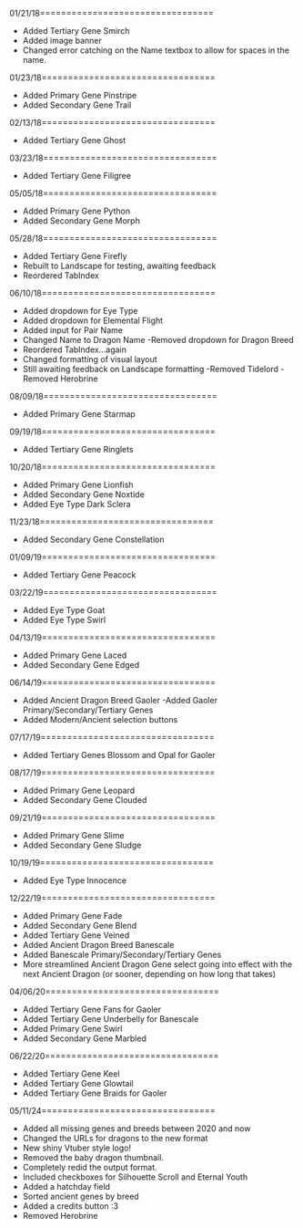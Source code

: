 01/21/18=================================
* Added Tertiary Gene Smirch
* Added image banner
* Changed error catching on the Name textbox to allow for spaces in the name.

01/23/18=================================
* Added Primary Gene Pinstripe
* Added Secondary Gene Trail

02/13/18=================================
* Added Tertiary Gene Ghost

03/23/18=================================
* Added Tertiary Gene Filigree

05/05/18=================================
* Added Primary Gene Python
* Added Secondary Gene Morph

05/28/18=================================
* Added Tertiary Gene Firefly
* Rebuilt to Landscape for testing, awaiting feedback
* Reordered TabIndex

06/10/18=================================
* Added dropdown for Eye Type
* Added dropdown for Elemental Flight
* Added input for Pair Name
* Changed Name to Dragon Name
-Removed dropdown for Dragon Breed
* Reordered TabIndex...again
* Changed formatting of visual layout
* Still awaiting feedback on Landscape formatting
-Removed Tidelord
-Removed Herobrine

08/09/18=================================
* Added Primary Gene Starmap

09/19/18=================================
* Added Tertiary Gene Ringlets

10/20/18=================================
* Added Primary Gene Lionfish
* Added Secondary Gene Noxtide
* Added Eye Type Dark Sclera

11/23/18=================================
* Added Secondary Gene Constellation

01/09/19=================================
* Added Tertiary Gene Peacock

03/22/19=================================
* Added Eye Type Goat
* Added Eye Type Swirl

04/13/19=================================
* Added Primary Gene Laced
* Added Secondary Gene Edged

06/14/19=================================
* Added Ancient Dragon Breed Gaoler
 -Added Gaoler Primary/Secondary/Tertiary Genes
* Added Modern/Ancient selection buttons

07/17/19=================================
* Added Tertiary Genes Blossom and Opal for Gaoler

08/17/19=================================
* Added Primary Gene Leopard
* Added Secondary Gene Clouded

09/21/19=================================
* Added Primary Gene Slime
* Added Secondary Gene Sludge

10/19/19=================================
* Added Eye Type Innocence

12/22/19=================================
* Added Primary Gene Fade
* Added Secondary Gene Blend
* Added Tertiary Gene Veined
* Added Ancient Dragon Breed Banescale
* Added Banescale Primary/Secondary/Tertiary Genes
* More streamlined Ancient Dragon Gene select going into effect with the next Ancient Dragon (or sooner, depending on how long that takes)

04/06/20=================================
* Added Tertiary Gene Fans for Gaoler
* Added Tertiary Gene Underbelly for Banescale
* Added Primary Gene Swirl
* Added Secondary Gene Marbled

06/22/20=================================
* Added Tertiary Gene Keel
* Added Tertiary Gene Glowtail
* Added Tertiary Gene Braids for Gaoler

05/11/24=================================
* Added all missing genes and breeds between 2020 and now
* Changed the URLs for dragons to the new format
* New shiny Vtuber style logo!
* Removed the baby dragon thumbnail.
* Completely redid the output format.
* Included checkboxes for Silhouette Scroll and Eternal Youth
* Added a hatchday field
* Sorted ancient genes by breed
* Added a credits button :3
* Removed Herobrine
